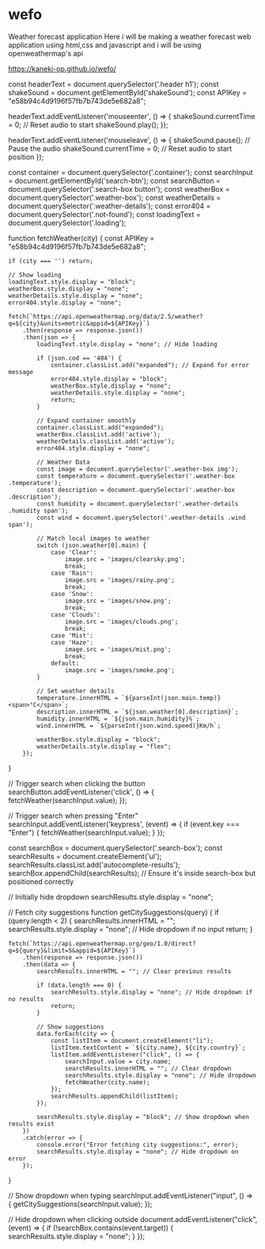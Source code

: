 # wefo
Weather forecast application
Here i will be making a weather forecast web application using html,css and javascript and i will be using openweathermap's api

https://kaneki-op.github.io/wefo/


const headerText = document.querySelector('.header h1');
const shakeSound = document.getElementById('shakeSound');
const APIKey = "e58b94c4d9196f57fb7b743de5e682a8";

headerText.addEventListener('mouseenter', () => {
    shakeSound.currentTime = 0; // Reset audio to start
    shakeSound.play();
});

headerText.addEventListener('mouseleave', () => {
    shakeSound.pause(); // Pause the audio
    shakeSound.currentTime = 0; // Reset audio to start position
});


const container = document.querySelector('.container');
const searchInput = document.getElementById('search-btn');
const searchButton = document.querySelector('.search-box button');
const weatherBox = document.querySelector('.weather-box');
const weatherDetails = document.querySelector('.weather-details');
const error404 = document.querySelector('.not-found');
const loadingText = document.querySelector('.loading');

function fetchWeather(city) {
    const APIKey = "e58b94c4d9196f57fb7b743de5e682a8";

    if (city === '') return;

    // Show loading
    loadingText.style.display = "block";
    weatherBox.style.display = "none";
    weatherDetails.style.display = "none";
    error404.style.display = "none";

    fetch(`https://api.openweathermap.org/data/2.5/weather?q=${city}&units=metric&appid=${APIKey}`)
        .then(response => response.json())
        .then(json => {
            loadingText.style.display = "none"; // Hide loading

            if (json.cod == '404') {
                container.classList.add("expanded"); // Expand for error message
                error404.style.display = "block";
                weatherBox.style.display = "none";
                weatherDetails.style.display = "none";
                return;
            }

            // Expand container smoothly
            container.classList.add("expanded");
            weatherBox.classList.add('active');
            weatherDetails.classList.add('active');
            error404.style.display = "none";

            // Weather Data
            const image = document.querySelector('.weather-box img');
            const temperature = document.querySelector('.weather-box .temperature');
            const description = document.querySelector('.weather-box .description');
            const humidity = document.querySelector('.weather-details .humidity span');
            const wind = document.querySelector('.weather-details .wind span');

            // Match local images to weather
            switch (json.weather[0].main) {
                case 'Clear':
                    image.src = 'images/clearsky.png';
                    break;
                case 'Rain':
                    image.src = 'images/rainy.png';
                    break;
                case 'Snow':
                    image.src = 'images/snow.png';
                    break;
                case 'Clouds':
                    image.src = 'images/clouds.png';
                    break;
                case 'Mist':
                case 'Haze':
                    image.src = 'images/mist.png';
                    break;
                default:
                    image.src = 'images/smoke.png';
            }

            // Set weather details
            temperature.innerHTML = `${parseInt(json.main.temp)}<span>°C</span>`;
            description.innerHTML = `${json.weather[0].description}`;
            humidity.innerHTML = `${json.main.humidity}%`;
            wind.innerHTML = `${parseInt(json.wind.speed)}Km/h`;

            weatherBox.style.display = "block";
            weatherDetails.style.display = "flex";
        });
}

// Trigger search when clicking the button
searchButton.addEventListener('click', () => {
    fetchWeather(searchInput.value);
});

// Trigger search when pressing "Enter"
searchInput.addEventListener('keypress', (event) => {
    if (event.key === "Enter") {
        fetchWeather(searchInput.value);
    }
});

const searchBox = document.querySelector('.search-box');
const searchResults = document.createElement('ul');
searchResults.classList.add('autocomplete-results');
searchBox.appendChild(searchResults); // Ensure it's inside search-box but positioned correctly

// Initially hide dropdown
searchResults.style.display = "none";

// Fetch city suggestions
function getCitySuggestions(query) {
    if (query.length < 2) {
        searchResults.innerHTML = "";
        searchResults.style.display = "none"; // Hide dropdown if no input
        return;
    }

    fetch(`https://api.openweathermap.org/geo/1.0/direct?q=${query}&limit=5&appid=${APIKey}`)
        .then(response => response.json())
        .then(data => {
            searchResults.innerHTML = ""; // Clear previous results

            if (data.length === 0) {
                searchResults.style.display = "none"; // Hide dropdown if no results
                return;
            }

            // Show suggestions
            data.forEach(city => {
                const listItem = document.createElement("li");
                listItem.textContent = `${city.name}, ${city.country}`;
                listItem.addEventListener("click", () => {
                    searchInput.value = city.name;
                    searchResults.innerHTML = ""; // Clear dropdown
                    searchResults.style.display = "none"; // Hide dropdown
                    fetchWeather(city.name);
                });
                searchResults.appendChild(listItem);
            });

            searchResults.style.display = "block"; // Show dropdown when results exist
        })
        .catch(error => {
            console.error("Error fetching city suggestions:", error);
            searchResults.style.display = "none"; // Hide dropdown on error
        });
}

// Show dropdown when typing
searchInput.addEventListener("input", () => {
    getCitySuggestions(searchInput.value);
});

// Hide dropdown when clicking outside
document.addEventListener("click", (event) => {
    if (!searchBox.contains(event.target)) {
        searchResults.style.display = "none";
    }
});

